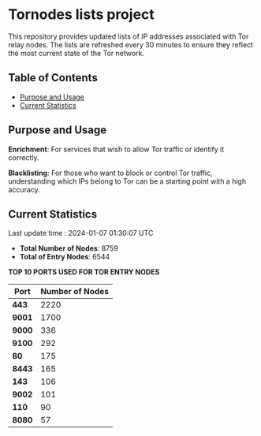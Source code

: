 # Tornodes lists project

This repository provides updated lists of IP addresses associated with Tor relay nodes. The lists are refreshed every 30 minutes to ensure they reflect the most current state of the Tor network.

## Table of Contents

- [Purpose and Usage](#purpose-and-usage)
- [Current Statistics](#current-statistics)


## Purpose and Usage

**Enrichment**: For services that wish to allow Tor traffic or identify it correctly.

**Blacklisting**: For those who want to block or control Tor traffic, understanding which IPs belong to Tor can be a starting point with a high accuracy.

## Current Statistics

Last update time : 2024-01-07 01:30:07 UTC

- **Total Number of Nodes**: 8759
- **Total of Entry Nodes**: 6544

**TOP 10 PORTS USED FOR TOR ENTRY NODES**

| **Port** | **Number of Nodes** |
|------|-----------------|
| **443**   | 2220  |
| **9001**   | 1700  |
| **9000**   | 336  |
| **9100**   | 292  |
| **80**   | 175  |
| **8443**   | 165  |
| **143**   | 106  |
| **9002**   | 101  |
| **110**   | 90  |
| **8080**   | 57  |

